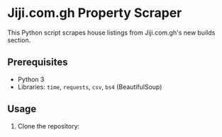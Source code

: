 
# Jiji.com.gh Property Scraper

This Python script scrapes house listings from Jiji.com.gh's new builds section.

## Prerequisites

- Python 3
- Libraries: `time`, `requests`, `csv`, `bs4` (BeautifulSoup)

## Usage

1. Clone the repository:


